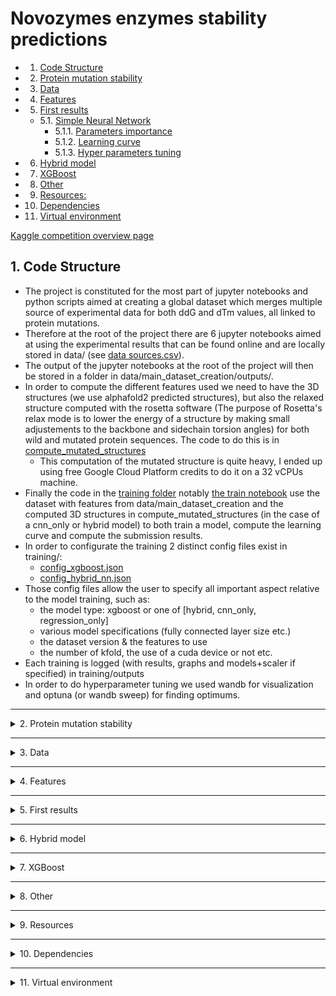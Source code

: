 # Novozymes enzymes stability predictions

<!-- vscode-markdown-toc -->

- 1. [Code Structure](#CodeStructure)
- 2. [Protein mutation stability](#Proteinmutationstability)
- 3. [Data](#Data)
- 4. [Features](#Features)
- 5. [First results](#Firstresults)
  - 5.1. [Simple Neural Network](#SimpleNeuralNetwork)
    - 5.1.1. [Parameters importance](#Parametersimportance)
    - 5.1.2. [Learning curve](#Learningcurve)
    - 5.1.3. [Hyper parameters tuning](#Hyperparameterstuning)
- 6. [Hybrid model](#Hybridmodel)
- 7. [XGBoost](#XGBoost)
- 8. [Other](#Other)
- 9. [Resources:](#Resources:)
- 10. [Dependencies](#Dependencies)
- 11. [Virtual environment](#Virtualenvironment)

<!-- vscode-markdown-toc-config
	numbering=true
	autoSave=true
	/vscode-markdown-toc-config -->
<!-- /vscode-markdown-toc -->

[Kaggle competition overview page](https://www.kaggle.com/competitions/novozymes-enzyme-stability-prediction/overview)

## 1. <a name='CodeStructure'></a>Code Structure

- The project is constituted for the most part of jupyter notebooks and python scripts aimed at creating a global dataset which merges multiple source of experimental data for both ddG and dTm values, all linked to protein mutations.
- Therefore at the root of the project there are 6 jupyter notebooks aimed at using the experimental results that can be found online and are locally stored in data/ (see [data sources.csv](data/sources.csv)).
- The output of the jupyter notebooks at the root of the project will then be stored in a folder in data/main_dataset_creation/outputs/.
- In order to compute the different features used we need to have the 3D structures (we use alphafold2 predicted structures), but also the relaxed structure computed with the rosetta software (The purpose of Rosetta's relax mode is to lower the energy of a structure by making small adjustements to the backbone and sidechain torsion angles) for both wild and mutated protein sequences. The code to do this is in [compute_mutated_structures](compute_mutated_structures/)
  - This computation of the mutated structure is quite heavy, I ended up using free Google Cloud Platform credits to do it on a 32 vCPUs machine.
- Finally the code in the [training folder](training/) notably [the train notebook](training/train.ipynb) use the dataset with features from data/main_dataset_creation and the computed 3D structures in compute_mutated_structures (in the case of a cnn_only or hybrid model) to both train a model, compute the learning curve and compute the submission results.
- In order to configurate the training 2 distinct config files exist in training/:
  - [config_xgboost.json](training/config_xgboost.json)
  - [config_hybrid_nn.json](training/config_hybrid_nn.json)
- Those config files allow the user to specify all important aspect relative to the model training, such as:
  - the model type: xgboost or one of [hybrid, cnn_only, regression_only]
  - various model specifications (fully connected layer size etc.)
  - the dataset version & the features to use
  - the number of kfold, the use of a cuda device or not etc.
- Each training is logged (with results, graphs and models+scaler if specified) in training/outputs
- In order to do hyperparameter tuning we used wandb for visualization and optuna (or wandb sweep) for finding optimums.

---

<details>
<summary>2. Protein mutation stability</summary>

## 2. <a name='Proteinmutationstability'></a>Protein mutation stability

Novozyme (company behind competition): produce enzymes for industry

Proteins are what makes everything work in a cell/bacteria/yeast : they move stuff, capture stuff, assemble stuff, break down stuff. (Enzymes are proteins with catalyzing abilities.)

![Untitled](doc/readme_images/Untitled.png)

Proteins are created by assembling Amino Acids, they then usually fold in order to be efficient.
By protein stability we mean < **stability** (not chemical) ie. is the protein in the right 3D state to be effective. When temperature becomes too high the protein “melt” ⇒ becomes unstable/denatured.

![Untitled](doc/readme_images/Untitled%201.png)

Proteins can be **modified**, meaning we can change their amino acid composition, in order to obtain new functionalities. But **those mutations also have an impact on the stability** of the protein**.**

**The goal is to be able to give the difference in stability of a protein for any mutation.**

Example: I changed the amino acid on position 14 from Glycine to Alanine, is the protein going to be more or less stable ? = What is the new melting temperature.

- We use ΔΔG as the measure of stability (Δ of free Gibson energy) goal: we change Glycine to Alanine, what is the ΔΔG of this mutation.
- We can also use ΔTm, which is the difference in melting temperature (Tm) of a mutation

![competition_data_explained.png](doc/readme_images/competition_data_explained.png)

</details>

---

<details>
<summary>3. Data</summary>

## 3. <a name='Data'></a>Data

There a some data available that link protein mutation with a measure of stability change (ΔΔG, ΔTm). I got ~10k distinct measure, from which ~7k got at least ΔΔG, and ~3k have only ΔTm.

⇒ That’s a **low** quantity of data, some people in the competition got more, but I checked and I think they got duplicates, and no one seems to have 20k+ measures.

⇒ Some dataset are manually curated, some are not, 10k is the number with **all** data (including not curated)

**🧠 idea:** I got ~1k data with both ΔΔG and ΔTm, maybe I could have a model that takes features+ΔTm and outputs ΔΔG ⇒ this could give me 3k more measures.

![dataset_creation_flowchart.drawio.png](doc/readme_images/dataset_creation_flowchart.drawio.png)

</details>

---

<details>
<summary>4. Features</summary>

## 4. <a name='Features'></a>Features

In order to merge all different dataset I got:

- the protein unique identifier (sometimes after looking at a not so unique identifier, or sequence)
- the measure (ΔΔG, ΔTm or just Tm)
- the associated pH of the experiment
- the mutation position
- the mutated amino acid

Then based on the unique protein id I went on to collect data on the protein (sequence) and the 3D structure (as predicted by alphafold).
And then I computed a bunch of features based on the sequence and the 3D structure. (I did compute an approximation of each mutated protein 3D structure based on the mutation position/amino acid and the alphafold.

3D alphafold

3D “relaxed”

3D ‘relaxed mutated”

**Notable Feature categories**:

- **ESM embeddings**: model (transformer) that takes protein sequence and tells stuff about it, already trained, we do an inference and keep the last layer (~ 1200 parameters) we then do a PCA to reduce the number to 32 (pool) and 16 (for wild and mutant + we compute the Δ between the 2)
- **Rosetta Scores:** tool that takes a 3D structure model and gives a score related to the stability
- **ThermoNet:** Convolutional model that takes both wild and mutated 3D models (in reality voxel representation of the models) and outputs ΔΔG ⇒ supposed to have **1 RMSE** on ΔΔG, **got 8 MeanSquarredError ~3** ΔΔG (kcal/mol) **RootMSE** ❓❓⇒ trained again (small change in 3D models) on my own dataset.
- **DeMaSk:** score based on the known proteins that look similar to ours, it takes our protein sequence, look at all sequences that looks the same, and tell us that at position 25 amino acid Gly is very frequent in sequence that look the same
- **3D structure analysis:** we look at the 3D structure and can say that this atom is in the center of the structure or close from the outside of it + other factors, again we computed those features on both the wild and mutated structure, and then computed the delta of it as well.

![Features_Summary.png](doc/readme_images/Features_Summary.png)

- Right now I have the following features:
    <details>
        <summary>Features</summary>

        - identification:
            uniprot
            dataset_source
            alphafold_path
            wild_aa
            mutated_aa
        - basics:
            wild_aa_int
            mutated_aa_int
            mutated_chain_int
            mutation_position
            length
            chain_start
            chain_end
            sequence
            pH
        - blosum:
            blosum62
            blosum80
            blosum90
            blosum100
        - demask (direct & indirect):
            demask_entropy
            demask_log2f_var
            demask_matrix
            demask_score
        - protein_analysis (wild, mutated, Δmutation):
            aromaticity
            charge_at_pH
            flexibility
            gravy
            helix_fraction
            isoelectric_point
            instability_index
            molecular_weight
            molar_extinction_1
            molar_extinction_2
            sheet_fraction
            turn_fraction
        - 3D_structure_analysis (alphafold, wild, mutated, Δ mutation):
            sasa
            residue_depth
            c_alpha_depth
            bfactor
        - dssp_3D_analysis (alphafold, wild, mutated, Δ mutation):
            Secondary_structure
            Relative_ASA
            Phi
            Psi
            NH->O_1_relidx
            NH->O_1_energy
            O->NH_1_relidx
            O->NH_1_energy
            NH->O_2_relidx
            NH->O_2_energy
            O->NH_2_relidx
            O->NH_2_energy
        - rosetta_scores (wild, mutated, Δ mutation):
            dslf_fa13
            fa_atr
            fa_dun
            fa_elec
            fa_intra_rep
            fa_intra_sol_xover4
            fa_rep
            fa_sol
            hbond_bb_sc
            hbond_lr_bb
            hbond_sc
            hbond_sr_bb
            linear_chainbreak
            lk_ball_wtd
            omega
            overlap_chainbreak
            p_aa_pp
            pro_close
            rama_prepro
            ref
            yhh_planarity
            total_score
        - esm_pca_pool:
            esm_pca_pool_0 to esm_pca_pool_31
        - esm_pca_wild:
            esm_pca_wild_0 to esm_pca_wild_15
        - esm_pca_mutant:
            esm_pca_mutant_0 to esm_pca_mutant_15
        - Δ esm_pca_local:
            esm_pca_local_0 to esm_pca_local_15
        - esm_global:
            esm_mutation_probability
            esm_mutation_entropy
        - target:
            ddG
            dTm
            Tm

    </details>
  </details>

---

<details>
<summary>5. First results</summary>

## 5. <a name='Firstresults'></a>First results

### 5.1. <a name='SimpleNeuralNetwork'></a>Simple Neural Network

We take some (not all) features, we put them in a NN and see what happens.

We have a 5 splits of the data, meaning that for predictions we compute the avg of the 5 models trained on each split.

Results:

![training_results.jpg](doc/readme_images/training_results.jpg)

- Obtained with the following model structure:

  - Linear(131, 64)
  - ReLU
  - Dropout(0.25)
  - Linear(64, 64)
  - ReLU
  - Dropout(0.25)
  - Linear(64,2)
  - Linear(**2**,1)

- can reach an avg mse of ~3 MSE with ΔΔG as a target (so rmse of ~1.7).
- on Kaggle obtains a spearman rank of 0.42

⇒ normalize before mse

#### 5.1.1. <a name='Parametersimportance'></a>Parameters importance

![SimpleNN_feature_importance_histogram.png](doc/readme_images/SimpleNN_feature_importance_histogram.png)

- top 10 parameters:
  - esm_pca_pool_1: 1.33
  - mutation_fa_intra_rep: 1.14
  - esm_pca_pool_19: 1.08
  - mutation_NH->O_1_relidx: 1.03
  - esm_pca_pool_4: 0.96
  - pH: 0.84
  - esm_pca_pool_2: 0.84
  - mutation_fa_rep: 0.79
  - mutation_pro_close: 0.70
  - esm_pca_pool_26: 0.67

⇒ There seem to have a bunch of unused features, even though I know some of them can be relevant

#### 5.1.2. <a name='Learningcurve'></a>Learning curve

![learning_curve.jpg](doc/readme_images/learning_curve.jpg)

#### 5.1.3. <a name='Hyperparameterstuning'></a>Hyper parameters tuning

I tried different neural network structure, and then ended up doing some sweep.
The graph show that is mostly random, at first I thought this was due to the fact that the ksplit was giving very different result, but after fixing it I still end up with what looks mostly random.

- graph
  ![fixedKsplit_graph.png](doc/readme_images/fixedKsplit_graph.png)
- parameters importance
  ![fixedKsplit_parameters_importance.png](doc/readme_images/fixedKsplit_parameters_importance.png)
- test mse v created
  ![fixedKsplit_testMSE_v_created.png](doc/readme_images/fixedKsplit_testMSE_v_created.png)
- test_mse(epochs)
  ![fixedKsplit_testMSE.png](doc/readme_images/fixedKsplit_testMSE.png)
- train_mse(epochs)
  ![fixedKsplit_trainMSE.png](doc/readme_images/fixedKsplit_trainMSE.png)
- loss(epochs)
  ![fixedKsplit_loss.png](doc/readme_images/fixedKsplit_loss.png)

 </details>

---

<details>
<summary>6. Hybrid model</summary>

## 6. <a name='Hybridmodel'></a>Hybrid model

To try and improve our result we tried to use both a CNN model able to learn from the voxel representation of the 3D structure from the protein (before and after mutation) in the same way as ThermoNet, and then in a later step add the computed features (such as blosum, demask, dssp etc.) to the "features" from the last layer of the CNN. We then concatenate those features together and put it through a regression model.

![Hybrid_model.png](doc/Hybrid_model.png)

We attained better result than with cnn only or regression only (the code allow different model type to be trained, by simply specifying the model_type in the config file, "cnn_only" will trained a model very close to the one from ThermoNet, "regression_only" will not use voxel at all).

![Hybrid_result.jpg](doc/Training_results/hybrid_results.jpg)

  <details>
  <summary>Hybrid model structure</summary>
  see [models.py](training/training_utils/models.py)
  
  - cnn_model: Sequential,
    - 0: Conv3d14, 16, kernel_size=3, 3, 3, stride=1, 1, 1,
    - 1: ReLU,
    - 0: Conv3d16, 24, kernel_size=3, 3, 3, stride=1, 1, 1,
    - 1: ReLU,
    - 0: Conv3d24, 32, kernel_size=3, 3, 3, stride=1, 1, 1,
    - 1: ReLU,
    - 0: Conv3d32, 48, kernel_size=3, 3, 3, stride=1, 1, 1,
    - 1: ReLU,
    - 0: Conv3d48, 78, kernel_size=3, 3, 3, stride=1, 1, 1,
    - 1: ReLU,
    - 1: MaxPool3dkernel_size=2, 2, 2, stride=2, 2, 2, padding=0, dilation=1, ceil_mode=False,
    - 2: Flattenstart_dim=1, end_dim=-1,
    - 0: Dropoutp=0.3, inplace=False,
    - 1: Linearin_features=2106, out_features=32, bias=True,
    - 2: ReLU,
    - 3: Dropoutp=0.3, inplace=False,
  - regression_model: Sequential,
    - 0: Flattenstart_dim=1, end_dim=-1,
    - 1: Linearin_features=182, out_features=256, bias=True,
    - 2: ReLU,
    - 3: Dropoutp=0.5, inplace=False,
    - 4: Linearin_features=256, out_features=256, bias=True,
    - 5: ReLU,
    - 6: Dropoutp=0.5, inplace=False,
    - 7: Linearin_features=256, out_features=256, bias=True,
    - 8: ReLU,
    - 9: Dropoutp=0.5, inplace=False,
    - 10: Linearin_features=256, out_features=256, bias=True,
    - 11: ReLU,
    - 12: Dropoutp=0.5, inplace=False,
    - 13: Linearin_features=256, out_features=128, bias=True,
    - 14: ReLU,
    - 15: Dropoutp=0.5, inplace=False,
    - 16: Linearin_features=128, out_features=1, bias=True,
  
  </details>

</details>

---

<details>
<summary>7. XGBoost</summary>

## 7. <a name='XGBoost'></a>XGBoost

In the same way that we can switch between CNN_only, regression_only or hybrid for the model type, we can also choose "xgboost"
This is similar to the regression only, only this time implemented with an optimized distributed gradient boosting model instead of a neural network.

[xgboost documentation](https://xgboost.readthedocs.io/en/stable/)

The xgboost outperforms slightly the regression_only neural network model in the leaderboard, although it does not outperform an hybrid model.

![xgboost result](doc/Training_results/xgboost_results.jpg)

</details>

---

<details>
<summary>8. Other</summary>

## 8. <a name='Other'></a>Other

- max ddG & dTm values: most mutations are destabilizing (meaning <0 ddG or dTm values) therefore in order to have the best leaderboard result we focus on those by specifying in the training config files a max value for ddG and dTm. We also select only protein with a max length of 600 (the submission protein has a length of 220 amino acids)
- [Principal component analysis (PCA)](https://en.wikipedia.org/wiki/Principal_component_analysis) is a method implemented in this project to reduce the number of features in order to avoid overfitting to the dataset (keep in mind we only have ~400 proteins in our dataset, the new protein for submission is different from those)
- **missing values of ddG or dTm in the dataset** and **multi ouptut models**. Because the dataset is the result of merging different experimental results together, some mutations have a ddG value, some dTm, and some both. I did try to use ddG as a feature in order to predict dTm (or vice versa) but the average error was too important in order to augment my dataset. Another thing I tried in the neural networks was too have 2 targets (ddG and dTm) and compute a loss on the available data. But the result was not better than a training on ddG or dTm only.

</details>

---

<details>
<summary>9. Resources</summary>
## 9. <a name='Resources:'></a>Resources:

See the Notion export in resources/ for more infos

Some additionnal prediction of protein folding were done using [alphafold notebook](https://colab.research.google.com/github/deepmind/alphafold/blob/main/notebooks/AlphaFold.ipynb#scrollTo=woIxeCPygt7K)

</details>

---

<details>
<summary>10. Dependencies</summary>
## 10. <a name='Dependencies'></a>Dependencies

Some features are computed using msms, see [this link for download](https://ccsb.scripps.edu/msms/downloads/), as well as [mgltools from the same authors](https://ccsb.scripps.edu/mgltools/downloads/). See [ssbio on how to install msms](https://ssbio.readthedocs.io/en/latest/instructions/msms.html)

Some features are computed using DeMaSK, see their [README](https://github.com/Singh-Lab/DeMaSk)
DeMaSK itself is dependent on [Blastp](https://ftp.ncbi.nlm.nih.gov/blast/executables/blast+/LATEST/) and [UniRef90 in fasta format](https://www.uniprot.org/help/downloads)

Some features are computed using [DSSP](https://swift.cmbi.umcn.nl/gv/dssp/) which stands for Define Secondary Structure of Proteins, it is the standard method for assigning secondary structure to the amino acids of a protein, given the atomic-resolution coordinates of the protein. See the [ssbio wiki](https://ssbio.readthedocs.io/en/latest/instructions/dssp.html) as well.
https://biopython.org/docs/1.76/api/Bio.PDB.DSSP.html

Voxel representations of relaxed 3D structure are computed using [acellera htmd](https://software.acellera.com/htmd/installation.html#installing-htmd), in a conda environment.

cuML is used for PCA, see the [git repo](https://github.com/rapidsai/cuml)

</details>

---

<details>
<summary>11. Virtual environment</summary>

## 11. <a name='Virtualenvironment'></a>Virtual environment

This project use pipenv to handle the dependencies, although in some devices (notably GCP compute engine) the installation of pytorch was done directly.
[See pipenv documentation](https://pipenv.pypa.io/en/latest/)
See the dependencies sections for more infos on package outside the pipenv.

</details>
